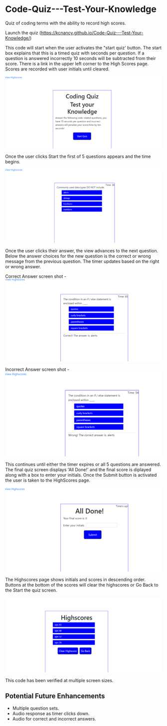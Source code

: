 # Code-Quiz---Test-Your-Knowledge
Quiz of coding terms with the ability to record high scores. 

Launch the quiz (https://kcnancy.github.io/Code-Quiz---Test-Your-Knowledge/)

This code will start when the user activates the "start quiz' button.
The start box explains that this is a timed quiz with  seconds per question. If a question is answered incorrectly 10 seconds will be subtracted from their score. 
There is a link in the upper left corner to the High Scores page. Scores are recorded with user initials until cleared.

![Start Screen](assets/images/Startscreencapture.png)

Once the user clicks Start the first of 5 questions appears and the time begins. 

![First Question](assets/images/Firstquestionshowingtimerinupperright.PNG)

Once the user clicks their answer, the view advances to the next question. Below the answer choices for the new question is the correct or wrong message from the previous question. The timer updates based on the right or wrong answer.

Correct Answer screen shot -
![Correct Answer](assets/images/answercorrect.png)

Incorrect Answer screen shot -
![Incorrect Answer](assets/images/incorrectanswer.png)

This continues until either the timer expires or all 5 questions are answered. The final quiz screen displays 'All Done!' and the final score is diplayed along with a box to enter your initials. Once the Submit button is activated the user is taken to the HighScores page.

![All Done!](assets/images/Alldone.png)

The Highscores page shows initials and scores in descending order. Buttons at the bottom of the scores will clear the highscores or Go Back to the Start the quiz screen. 

![High Score](assets/images/HighScoresCapture.png)

This code has been verified at multiple screen sizes.

## Potential Future Enhancements
- Multiple question sets.
- Audio response as timer clicks down.
- Audio for correct and incorrect answers.


